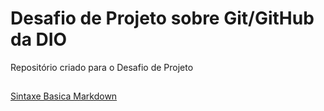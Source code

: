 # Desafio de Projeto sobre Git/GitHub da DIO
Repositório criado para o Desafio de Projeto

##
[Sintaxe Basica Markdown](https://www.markdownguide.org/basic-syntax/)
